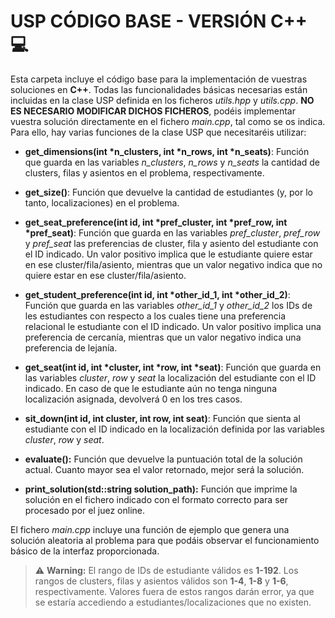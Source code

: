 # USP CÓDIGO BASE - VERSIÓN C++ 💻

Esta carpeta incluye el código base para la implementación de vuestras soluciones en **C++**. Todas las funcionalidades básicas necesarias están incluidas en la clase USP definida en los ficheros *utils.hpp* y *utils.cpp*. **NO ES NECESARIO MODIFICAR DICHOS FICHEROS**, podéis implementar vuestra solución directamente en el fichero *main.cpp*, tal como se os indica. Para ello, hay varias funciones de la clase USP que necesitaréis utilizar:

 - **get_dimensions(int *n_clusters, int *n_rows, int *n_seats)**: Función que guarda en las variables *n_clusters*, *n_rows* y *n_seats* la cantidad de clusters, filas y asientos en el problema, respectivamente.

 - **get_size()**: Función que devuelve la cantidad de estudiantes (y, por lo tanto, localizaciones) en el problema.

 - **get_seat_preference(int id, int *pref_cluster, int *pref_row, int *pref_seat)**: Función que guarda en las variables *pref_cluster*, *pref_row* y *pref_seat* las preferencias de cluster, fila y asiento del estudiante con el ID indicado. Un valor positivo implica que le estudiante quiere estar en ese cluster/fila/asiento, mientras que un valor negativo indica que no quiere estar en ese cluster/fila/asiento.

  - **get_student_preference(int id, int *other_id_1, int *other_id_2)**: Función que guarda en las variables *other_id_1* y *other_id_2* los IDs de les estudiantes con respecto a los cuales tiene una preferencia relacional le estudiante con el ID indicado. Un valor positivo implica una preferencia de cercanía, mientras que un valor negativo indica una preferencia de lejanía.

 - **get_seat(int id, int *cluster, int *row, int *seat)**: Función que guarda en las variables *cluster*, *row* y *seat* la localización del estudiante con el ID indicado. En caso de que le estudiante aún no tenga ninguna localización asignada, devolverá 0 en los tres casos.

 - **sit_down(int id, int cluster, int row, int seat)**: Función que sienta al estudiante con el ID indicado en la localización definida por las variables *cluster*, *row* y *seat*.

 - **evaluate():** Función que devuelve la puntuación total de la solución actual. Cuanto mayor sea el valor retornado, mejor será la solución.

 - **print_solution(std::string solution_path):** Función que imprime la solución en el fichero indicado con el formato correcto para ser procesado por el juez online.

El fichero *main.cpp* incluye una función de ejemplo que genera una solución aleatoria al problema para que podáis observar el funcionamiento básico de la interfaz proporcionada.


> ⚠️ **Warning:** El rango de IDs de estudiante válidos es **1-192**. Los rangos de clusters, filas y asientos válidos son **1-4**, **1-8** y **1-6**, respectivamente. Valores fuera de estos rangos darán error, ya que se estaría accediendo a estudiantes/localizaciones que no existen.
